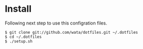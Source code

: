Install
=======

Following next step to use this configration files.

    $ git clone git://github.com/wata/dotfiles.git ~/.dotfiles
    $ cd ~/.dotfiles
    $ ./setup.sh
